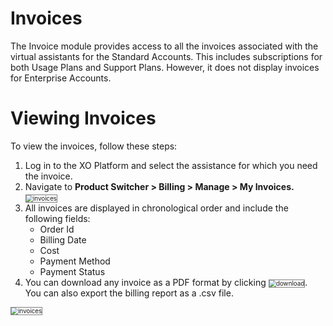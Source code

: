 
# Invoices

The Invoice module provides access to all the invoices associated with the virtual assistants for the Standard Accounts. This includes subscriptions for both Usage Plans and Support Plans. However, it does not display invoices for Enterprise Accounts.

# Viewing Invoices

To view the invoices, follow these steps:

1. Log in to the XO Platform and select the assistance for which you need the invoice.
2. Navigate to **Product Switcher > Billing > Manage > My Invoices.**
    <img src="../images/invoices.gif" alt="invoices" title="invoices" style="border:1px solid gray; zoom:70%;">
3. All invoices are displayed in chronological order and include the following fields:
    * Order Id
    * Billing Date
    * Cost
    * Payment Method
    * Payment Status
4. You can download any invoice as a PDF format by clicking  <img src="../images/download.png" alt="download" title="download" style="border:1px solid gray; zoom:70%;">. You can also export the  billing report as a .csv file.  

 <img src="../images/invoices1.png" alt="invoices" title="invoices" style="border:1px solid gray; zoom:70%;">

